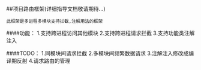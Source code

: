 ##项目路由框架(详细指导文档敬请期待...)

```
此框架是多进程多模块支持拦截,注解用法的框架
```
####功能：
1.支持跨进程访问其他模块
2.支持跨进程请求拦截
3.支持功能类注解注入

####TODO：
1.同模块间请求拦截
2.多模块间频繁数据请求
3.注解注入修改成编译期反射
4.请求路由的管理


